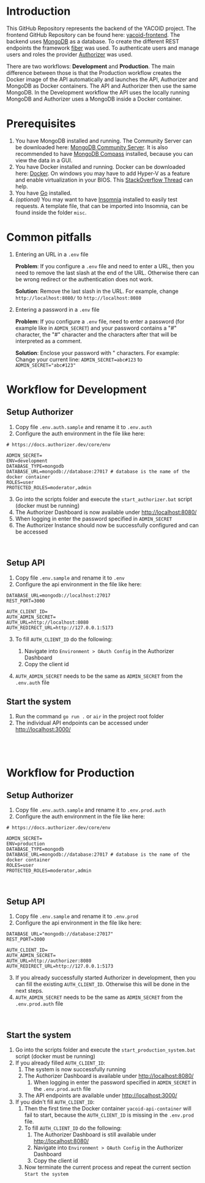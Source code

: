 
# Introduction
This GitHub Repository represents the backend of the YACOID project. The frontend GitHub Repository can be found here: [yacoid-frontend](https://github.com/DenisKnecht02/yacoid-frontend). The backend uses [MongoDB](https://www.mongodb.com/) as a database. To create the different REST endpoints the framework [fiber](https://gofiber.io/) was used. To authenticate users and manage users and roles the provider [Authorizer](https://authorizer.dev/) was used.

There are two workflows: **Development** and **Production**. The main difference between those is that the Production workflow creates the Docker image of the API automatically and launches the API, Authorizer and MongoDB as Docker containers. The API and Authorizer then use the same MongoDB. In the Development workflow the API uses the locally running MongoDB and Authorizer uses a MongoDB inside a Docker container.

# Prerequisites
1. You have MongoDB installed and running. The Community Server can be downloaded here: [MongoDB Community Server](https://www.mongodb.com/try/download/community). It is also recommended to have [MongoDB Compass](https://www.mongodb.com/products/compass) installed, because you can view the data in a GUI.
2. You have Docker installed and running. Docker can be downloaded here: [Docker](https://www.docker.com/). On windows you may have to add Hyper-V as a feature and enable virtualization in your BIOS. This [StackOverflow Thread](https://stackoverflow.com/questions/39684974/docker-for-windows-error-hardware-assisted-virtualization-and-data-execution-p) can help.
3. You have [Go](https://go.dev/) installed.
4. *(optional)* You may want to have [Insomnia](https://insomnia.rest/) installed to easily test requests. A template file, that can be imported into Insomnia, can be found inside the folder `misc`.

# Common pitfalls
1. Entering an URL in a `.env` file
   
      **Problem**: If you configure a `.env` file and need to enter a URL, then you need to remove the last slash at the end of the URL. Otherwise there can be wrong redirect or the authentication does not work.

      **Solution**: Remove the last slash in the URL. For example, change `http://localhost:8080/` to `http://localhost:8080`

2. Entering a password in a `.env` file

      **Problem**: If you configure a `.env` file, need to enter a password (for example like in `ADMIN_SECRET`) and your password contains a "#" character, the "#" character and the characters after that will be interpreted as a comment.

      **Solution**: Enclose your password with " characters. For example:
      Change your current line: `ADMIN_SECRET=abc#123` to `ADMIN_SECRET="abc#123"`

# Workflow for Development


## Setup Authorizer

1. Copy file `.env.auth.sample` and rename it to `.env.auth`
2. Configure the auth environment in the file like here:

```properties
# https://docs.authorizer.dev/core/env

ADMIN_SECRET=
ENV=development
DATABASE_TYPE=mongodb
DATABASE_URL=mongodb://database:27017 # database is the name of the docker container
ROLES=user
PROTECTED_ROLES=moderator,admin
```

3. Go into the scripts folder and execute the `start_authorizer.bat` script (docker must be running)
4. The Authorizer Dashboard is now available under <http://localhost:8080/>
5. When logging in enter the password specified in `ADMIN_SECRET`
6. The Authorizer Instance should now be successfully configured and can be accessed

<br/>

## Setup API

1. Copy file `.env.sample` and rename it to `.env`
2. Configure the api environment in the file like here:

```properties
DATABASE_URL=mongodb://localhost:27017
REST_PORT=3000

AUTH_CLIENT_ID=
AUTH_ADMIN_SECRET=
AUTH_URL=http://localhost:8080
AUTH_REDIRECT_URL=http://127.0.0.1:5173
```

3. To fill `AUTH_CLIENT_ID` do the following:
   1. Navigate into `Environment > OAuth Config` in the Authorizer Dashboard
   2. Copy the client id
   
4. `AUTH_ADMIN_SECRET` needs to be the same as `ADMIN_SECRET` from the `.env.auth` file

## Start the system
1. Run the command `go run .` or `air` in the project root folder
2. The individual API endpoints can be accessed under <http://localhost:3000/>

<br/>
<br/>

# Workflow for Production

## Setup Authorizer
1. Copy file `.env.auth.sample` and rename it to `.env.prod.auth`
2. Configure the auth environment in the file like here:

```properties
# https://docs.authorizer.dev/core/env

ADMIN_SECRET=
ENV=production
DATABASE_TYPE=mongodb
DATABASE_URL=mongodb://database:27017 # database is the name of the docker container
ROLES=user
PROTECTED_ROLES=moderator,admin
```
<br/>

## Setup API

1. Copy file `.env.sample` and rename it to `.env.prod`
2. Configure the api environment in the file like here:

```properties
DATABASE_URL="mongodb://database:27017"
REST_PORT=3000

AUTH_CLIENT_ID=
AUTH_ADMIN_SECRET=
AUTH_URL=http://authorizer:8080
AUTH_REDIRECT_URL=http://127.0.0.1:5173
```

3. If you already successfully started Authorizer in development, then you can fill the existing `AUTH_CLIENT_ID`. Otherwise this will be done in the next steps.
4. `AUTH_ADMIN_SECRET` needs to be the same as `ADMIN_SECRET` from the `.env.prod.auth` file

<br/>

## Start the system
1. Go into the scripts folder and execute the `start_production_system.bat` script (docker must be running)
2. If you already filled `AUTH_CLIENT_ID`:
   1. The system is now successfully running
   2. The Authorizer Dashboard is available under <http://localhost:8080/>
      1. When logging in enter the password specified in `ADMIN_SECRET` in the `.env.prod.auth` file
   3. The API endpoints are available under <http://localhost:3000/>
3. If you didn't fill `AUTH_CLIENT_ID`:
   1. Then the first time the Docker container `yacoid-api-container` will fail to start, because the `AUTH_CLIENT_ID` is missing in the `.env.prod` file.
   2. To fill `AUTH_CLIENT_ID` do the following:
      1. The Authorizer Dashboard is still available under <http://localhost:8080/>
      2. Navigate into `Environment > OAuth Config` in the Authorizer Dashboard
      3. Copy the client id
   3. Now terminate the current process and repeat the current section `Start the system`